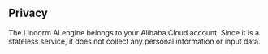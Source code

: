 ## Privacy
The Lindorm AI engine belongs to your Alibaba Cloud account. Since it is a stateless service, it does not collect any personal information or input data. 